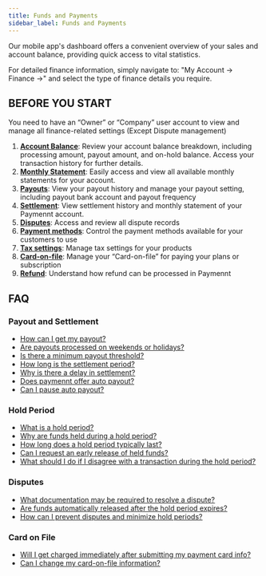 ```yaml
---
title: Funds and Payments
sidebar_label: Funds and Payments
---
```


Our mobile app's dashboard offers a convenient overview of your sales and account balance, providing quick access to vital statistics.

For detailed finance information, simply navigate to:
"My Account -> Finance ->" and select the type of finance details you require.

## BEFORE YOU START

You need to have an “Owner” or “Company” user account to view and manage all finance-related settings (Except Dispute management)

1. **[Account Balance](1-account-balance.md)**:
Review your account balance breakdown, including processing amount, payout amount, and on-hold balance. Access your transaction history for further details.
2. **[Monthly Statement](2-monthly-statement.md)**:
Easily access and view all available monthly statements for your account.
3. **[Payouts](3-payouts.md)**:
View your payout history and manage your payout setting, including payout bank account and payout frequency
4. **[Settlement](4-settlement.md)**:
View settlement history and monthly statement of your Paymennt account.
5. **[Disputes](5-dispute-chargeback.md)**:
Access and review all dispute records
6. **[Payment methods](6-payment-methods/index.mdx)**:
Control the payment methods available for your customers to use
7. **[Tax settings](7-tax-settings.md)**:
Manage tax settings for your products
8. **[Card-on-file](8-card-on-file.md)**:
Manage your “Card-on-file” for paying your plans or subscription
9. **[Refund](9-refunds.mdx)**:
Understand how refund can be processed in Paymennt

## FAQ

### Payout and Settlement

* [<ins>How can I get my payout?</ins>](11-faq.md#how-can-i-get-my-payout)
* [<ins>Are payouts processed on weekends or holidays?</ins>](11-faq.md#are-payouts-processed-on-weekends-or-holidays)
* [<ins>Is there a minimum payout threshold?</ins>](11-faq.md#is-there-a-minimum-payout-threshold)
* [<ins>How long is the settlement period?</ins>](11-faq.md#how-long-is-the-settlement-period)
* [<ins>Why is there a delay in settlement?</ins>](11-faq.md#why-is-there-a-delay-in-settlement)
* [<ins>Does paymennt offer auto payout?</ins>](11-faq.md#does-paymennt-offer-auto-payout)
* [<ins>Can I pause auto payout?</ins>](11-faq.md#can-i-pause-auto-payout)

### Hold Period

* [<ins>What is a hold period?</ins>](11-faq.md#what-is-a-hold-period)
* [<ins>Why are funds held during a hold period?</ins>](11-faq.md#why-are-funds-held-during-a-hold-period)
* [<ins>How long does a hold period typically last?</ins>](11-faq.md#how-long-does-a-hold-period-typically-last)
* [<ins>Can I request an early release of held funds?</ins>](11-faq.md#can-i-request-an-early-release-of-held-funds)
* [<ins>What should I do if I disagree with a transaction during the hold period?</ins>](11-faq.md#what-should-i-do-if-i-disagree-with-a-transaction-during-the-hold-period)

### Disputes

* [<ins>What documentation may be required to resolve a dispute?</ins>](11-faq.md#what-documentation-may-be-required-to-resolve-a-dispute)
* [<ins>Are funds automatically released after the hold period expires?</ins>](11-faq.md#are-funds-automatically-released-after-the-hold-period-expires)
* [<ins>How can I prevent disputes and minimize hold periods?</ins>](11-faq.md#how-can-i-prevent-disputes-and-minimize-hold-periods)

### Card on File

* [<ins>Will I get charged immediately after submitting my payment card info?</ins>](11-faq.md#will-i-get-charged-immediately-after-submitting-my-payment-card-info)
* [<ins>Can I change my card-on-file information?</ins>](11-faq.md#can-i-change-my-card-on-file-information)
